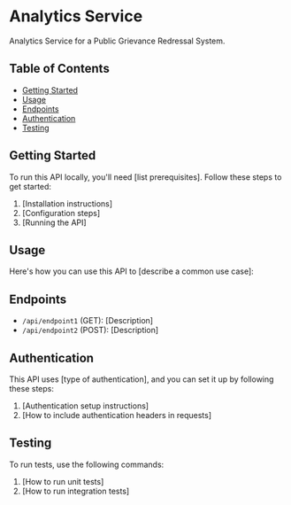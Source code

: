 # Analytics Service

Analytics Service for a Public Grievance Redressal System.

## Table of Contents

- [Getting Started](#getting-started)
- [Usage](#usage)
- [Endpoints](#endpoints)
- [Authentication](#authentication)
- [Testing](#testing)

## Getting Started

To run this API locally, you'll need [list prerequisites]. Follow these steps to get started:

1. [Installation instructions]
2. [Configuration steps]
3. [Running the API]

## Usage

Here's how you can use this API to [describe a common use case]:


## Endpoints

- `/api/endpoint1` (GET): [Description]
- `/api/endpoint2` (POST): [Description]

## Authentication

This API uses [type of authentication], and you can set it up by following these steps:
1. [Authentication setup instructions]
2. [How to include authentication headers in requests]

## Testing

To run tests, use the following commands:
1. [How to run unit tests]
2. [How to run integration tests]

